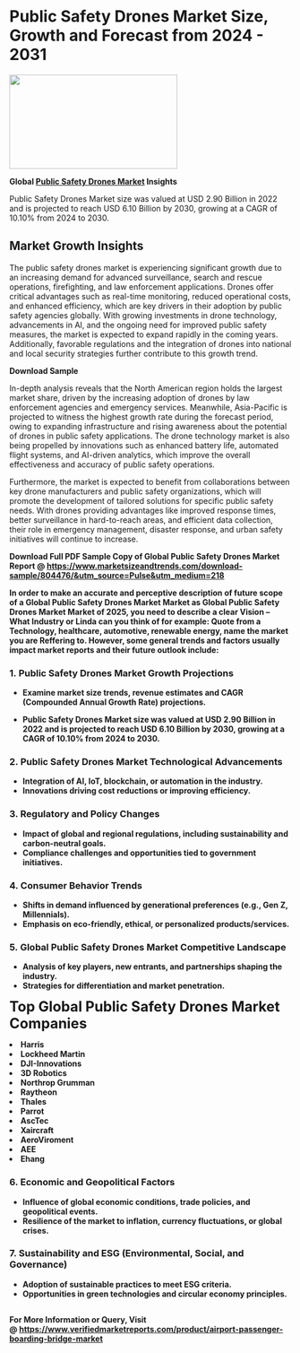 <H1>Public Safety Drones Market Size, Growth and Forecast from 2024 - 2031</H1><img class="aligncenter size-medium wp-image-584254" src="https://thirdeyenews.in/wp-content/uploads/2024/09/Global-Market-Research-300x168.jpeg" alt="" width="300" height="168" /><p><strong>Global&nbsp;<a href="https://www.marketsizeandtrends.com/download-sample/804476/&amp;utm_source=Pulse&amp;utm_medium=218">Public Safety Drones Market</a> Insights</strong></p><p>Public Safety Drones Market size was valued at USD 2.90 Billion in 2022 and is projected to reach USD 6.10 Billion by 2030, growing at a CAGR of 10.10% from 2024 to 2030.</p><p><h2>Market Growth Insights</h2> <p>The public safety drones market is experiencing significant growth due to an increasing demand for advanced surveillance, search and rescue operations, firefighting, and law enforcement applications. Drones offer critical advantages such as real-time monitoring, reduced operational costs, and enhanced efficiency, which are key drivers in their adoption by public safety agencies globally. With growing investments in drone technology, advancements in AI, and the ongoing need for improved public safety measures, the market is expected to expand rapidly in the coming years. Additionally, favorable regulations and the integration of drones into national and local security strategies further contribute to this growth trend.</p> <p><strong>Download Sample</strong></p> <p>In-depth analysis reveals that the North American region holds the largest market share, driven by the increasing adoption of drones by law enforcement agencies and emergency services. Meanwhile, Asia-Pacific is projected to witness the highest growth rate during the forecast period, owing to expanding infrastructure and rising awareness about the potential of drones in public safety applications. The drone technology market is also being propelled by innovations such as enhanced battery life, automated flight systems, and AI-driven analytics, which improve the overall effectiveness and accuracy of public safety operations.</p> <p>Furthermore, the market is expected to benefit from collaborations between key drone manufacturers and public safety organizations, which will promote the development of tailored solutions for specific public safety needs. With drones providing advantages like improved response times, better surveillance in hard-to-reach areas, and efficient data collection, their role in emergency management, disaster response, and urban safety initiatives will continue to increase.</p> <p><strong></p><p><span class=""><strong>Download Full PDF Sample Copy of Global Public Safety Drones Market Report</strong> @ <a href="https://www.marketsizeandtrends.com/download-sample/804476/&amp;utm_source=Pulse&amp;utm_medium=218" target="_blank">https://www.marketsizeandtrends.com/download-sample/804476/&amp;utm_source=Pulse&amp;utm_medium=218</a></span></p><p>In order to make an accurate and perceptive description of future scope of a Global&nbsp;Public Safety Drones Market Market as Global&nbsp;Public Safety Drones Market Market of 2025, you need to describe a clear Vision &ndash; What Industry or Linda can you think of for example: Quote from a Technology, healthcare, automotive, renewable energy, name the market you are Reffering to. However, some general trends and factors usually impact market reports and their future outlook include:</p><h3>1.&nbsp;<strong>Public Safety Drones Market Growth Projections</strong></h3><ul><li>Examine market size trends, revenue estimates and CAGR (Compounded Annual Growth Rate) projections.</li><li><p>Public Safety Drones Market size was valued at USD 2.90 Billion in 2022 and is projected to reach USD 6.10 Billion by 2030, growing at a CAGR of 10.10% from 2024 to 2030.</p></li></ul><h3>2.&nbsp;<strong>Public Safety Drones Market Technological Advancements</strong></h3><ul><li>Integration of AI, IoT, blockchain, or automation in the industry.</li><li>Innovations driving cost reductions or improving efficiency.</li></ul><h3>3.&nbsp;<strong>Regulatory and Policy Changes</strong></h3><ul><li>Impact of global and regional regulations, including sustainability and carbon-neutral goals.</li><li>Compliance challenges and opportunities tied to government initiatives.</li></ul><h3>4.&nbsp;<strong>Consumer Behavior Trends</strong></h3><ul><li>Shifts in demand influenced by generational preferences (e.g., Gen Z, Millennials).</li><li>Emphasis on eco-friendly, ethical, or personalized products/services.</li></ul><h3>5.&nbsp;<strong>Global Public Safety Drones Market Competitive Landscape</strong></h3><ul><li>Analysis of key players, new entrants, and partnerships shaping the industry.</li><li>Strategies for differentiation and market penetration.</li></ul><p data-pm-slice="1 1 []"><span style="color: inherit; font-family: inherit; font-size: 25px;">Top Global Public Safety Drones Market Companies</span></p><div class="" data-test-id=""><p><li>Harris</li><li> Lockheed Martin</li><li> DJI-Innovations</li><li> 3D Robotics</li><li> Northrop Grumman</li><li> Raytheon</li><li> Thales</li><li> Parrot</li><li> AscTec</li><li> Xaircraft</li><li> AeroViroment</li><li> AEE</li><li> Ehang</li></p></div><h3>6.&nbsp;<strong>Economic and Geopolitical Factors</strong></h3><ul><li>Influence of global economic conditions, trade policies, and geopolitical events.</li><li>Resilience of the market to inflation, currency fluctuations, or global crises.</li></ul><h3>7.&nbsp;<strong>Sustainability and ESG (Environmental, Social, and Governance)</strong></h3><ul><li>Adoption of sustainable practices to meet ESG criteria.</li><li>Opportunities in green technologies and circular economy principles.</li></ul><h2><strong style="font-size: 14px;">For More Information or Query, Visit @&nbsp;</strong><a style="background-color: #ffffff; font-size: 14px;" href="https://www.marketsizeandtrends.com/report/public-safety-drones-market/" target="_blank">https://www.verifiedmarketreports.com/product/airport-passenger-boarding-bridge-market</a></h2>
